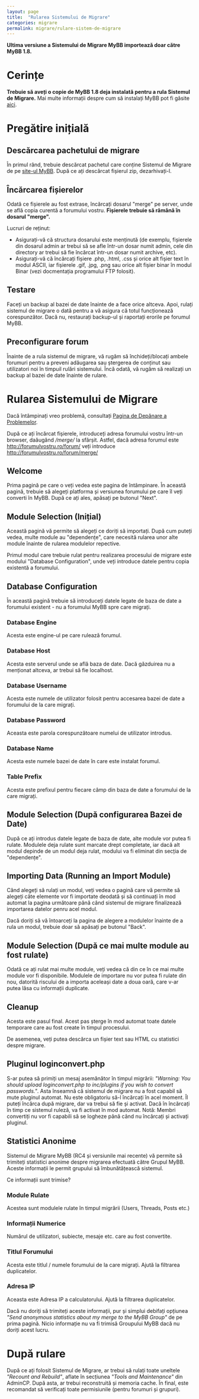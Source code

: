 ```yaml
---
layout: page
title:  "Rularea Sistemului de Migrare"
categories: migrare
permalink: migrare/rulare-sistem-de-migrare
---
```


**Ultima versiune a Sistemului de Migrare MyBB importează doar către MyBB 1.8.**

# Cerințe

**Trebuie să aveți o copie de MyBB 1.8 deja instalată pentru a rula Sistemul de Migrare.** Mai multe informații despre cum să instalați MyBB pot fi găsite [aici][mybb-install].

# Pregătire inițială

## Descărcarea pachetului de migrare
În primul rând, trebuie descărcat pachetul care conține Sistemul de Migrare de pe [site-ul MyBB][merge-system]. După ce ați descărcat fișierul zip, dezarhivați-l.

## Încărcarea fișierelor
Odată ce fișierele au fost extrase, încărcați dosarul "merge" pe server, unde se află copia curentă a forumului vostru. **Fișierele trebuie să rămână în dosarul "merge".**

Lucruri de reținut:

- Asigurați-vă că structura dosarului este menținută (de exemplu, fișierele din dosarul admin ar trebui să se afle într-un dosar numit admin, cele din directory ar trebui să fie încărcat într-un dosar numit archive, etc).
- Asigurați-vă că încărcați fișiere .php, .html, .css și orice alt fișier text în modul ASCII, iar fișierele .gif, .jpg, .png sau orice alt fișier binar în modul Binar (vezi docmentația programului FTP folosit).

## Testare
Faceți un backup al bazei de date înainte de a face orice altceva. Apoi, rulați sistemul de migrare o dată pentru a vă asigura că totul funcționează corespunzător. Dacă nu, restaurați backup-ul și raportați erorile pe forumul MyBB.

## Preconfigurare forum
Înainte de a rula sistemul de migrare, vă rugăm să închideți/blocați ambele forumuri pentru a preveni adăugarea sau ștergerea de conținut sau utilizatori noi în timpuil rulări sistemului. Încă odată, vă rugăm să realizați un backup al bazei de date înainte de rulare.

# Rularea Sistemului de Migrare
Dacă întâmpinați vreo problemă, consultați [Pagina de Depănare a Problemelor][troubleshoot-page].

După ce ați încărcat fișierele, introduceți adresa forumului vostru într-un browser, daăugând */merge/* la sfârșit. Astfel, dacă adresa forumul este <a href="http://forumulvostru.ro/forum/">http://forumulvostru.ro/forum/</a> veți introduce <a href="http://forumulvostru.ro/forum/merge/">http://forumulvostru.ro/forum/merge/</a>

## Welcome
Prima pagină pe care o veți vedea este pagina de întâmpinare. În această pagină, trebuie să alegeți platforma și versiunea forumului pe care îl veți converti în MyBB. După ce ați ales, apăsați pe butonul "Next".

## Module Selection (Inițial)
Această pagină vă permite să alegeți ce doriți să importați. După cum puteți vedea, multe module au "dependențe", care necesită rularea unor alte module înainte de rularea modulelor repective.

Primul modul care trebuie rulat pentru realizarea procesului de migrare este modului "Database Configuration", unde veți introduce datele pentru copia existentă a forumului.

## Database Configuration
În această pagină trebuie să introduceți datele legate de baza de date a forumului existent - nu a forumului MyBB spre care migrați.

### Database Engine
Acesta este engine-ul pe care rulează forumul.

### Database Host
Acesta este serverul unde se află baza de date. Dacă găzduirea nu a menționat altceva, ar trebui să fie localhost.

### Database Username
Acesta este numele de utilizator folosit pentru accesarea bazei de date a forumului de la care migrați.

### Database Password
Aceasta este parola corespunzătoare numelui de utilizator introdus.

### Database Name
Acesta este numele bazei de date în care este instalat forumul.

### Table Prefix
Acesta este prefixul pentru fiecare câmp din baza de date a forumului de la care migrați.

## Module Selection (După configurarea Bazei de Date)
După ce ați introdus datele legate de baza de date, alte module vor putea fi rulate. Modulele deja rulate sunt marcate drept completate, iar dacă alt modul depinde de un modul deja rulat, modului va fi eliminat din secția de "dependențe".

## Importing Data (Running an Import Module)
Când alegeți să rulați un modul, veți vedea o pagină care vă permite să alegeți câte elemente vor fi importate deodată și să continuați în mod automat la pagina următoare până când sistemul de migrare finalizează importarea datelor penru acel modul.

Dacă doriți să vă întoarceți la pagina de alegere a modulelor înainte de a rula un modul, trebuie doar să apăsați pe butonul "Back".

## Module Selection (După ce mai multe module au fost rulate)
Odată ce ați rulat mai multe module, veți vedea că din ce în ce mai multe module vor fi disponibile. Modulele de importare nu vor putea fi rulate din nou, datorită riscului de a importa aceleași date a doua oară, care v-ar putea lăsa cu informații duplicate.

## Cleanup
Acesta este pasul final. Acest pas șterge în mod automat toate datele temporare care au fost create în timpul procesului.

De asemenea, veți putea descărca un fișier text sau HTML cu statistici despre migrare.

## Pluginul loginconvert.php
S-ar putea să primiți un mesaj asemănător în timpul migrării: *"Warning: You should upload loginconvert.php to inc/plugins if you wish to convert passwords."*. Asta înseamnă că sistemul de migrare nu a fost capabil să mute pluginul automat. Nu este obligatoriu să-l încărcați în acel moment. Îl puteți încărca după migrare, dar va trebui să fie și activat. Dacă în încărcați în timp ce sistemul ruleză, va fi activat în mod automat.
Notă: Membri convertiți nu vor fi capabili să se logheze până când nu încărcați și activați pluginul.

## Statistici Anonime
Sistemul de Migrare MyBB (RC4 și versiunile mai recente) vă permite să trimiteți statistici anonime despre migrarea efectuată către Grupul MyBB. Aceste informații le permit grupului să îmbunătățească sistemul.

Ce informații sunt trimise?

### Module Rulate
Acestea sunt modulele rulate în timpul migrării (Users, Threads, Posts etc.)

### Informații Numerice
Numărul de utilizatori, subiecte, mesaje etc. care au fost convertite.

### Titlul Forumului
Acesta este titlul / numele forumului de la care migrați. Ajută la filtrarea duplicatelor.

### Adresa IP
Aceasta este Adresa IP a calculatorului.  Ajută la filtrarea duplicatelor.

Dacă nu doriți să trimiteți aceste informații, pur și simplui debifați opțiunea *"Send anonymous statistics about my merge to the MyBB Group"* de pe prima pagină. Nicio informație nu va fi trimisă Groupului MyBB dacă nu doriți acest lucru.

# După rulare

După ce ați folosit Sistemul de Migrare, ar trebui să rulați toate uneltele *"Recount and Rebuild"*, aflate în secțiunea *"Tools and Maintenance"* din AdminCP. După asta, ar trebui reconstruită și memoria cache. În final, este recomandat să verificați toate permisiunile (pentru forumuri și grupuri).


[mybb-install]: /instalare/instalare-mybb/
[merge-system]: http://www.mybb.com/download/merge-system/
[troubleshoot-page]: /migrare/depanare-probleme/

